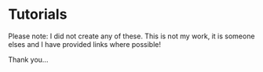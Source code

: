 # Tutorials
Please note: I did not create any of these. This is not my work, it is someone elses and I have provided links where possible!

Thank you...